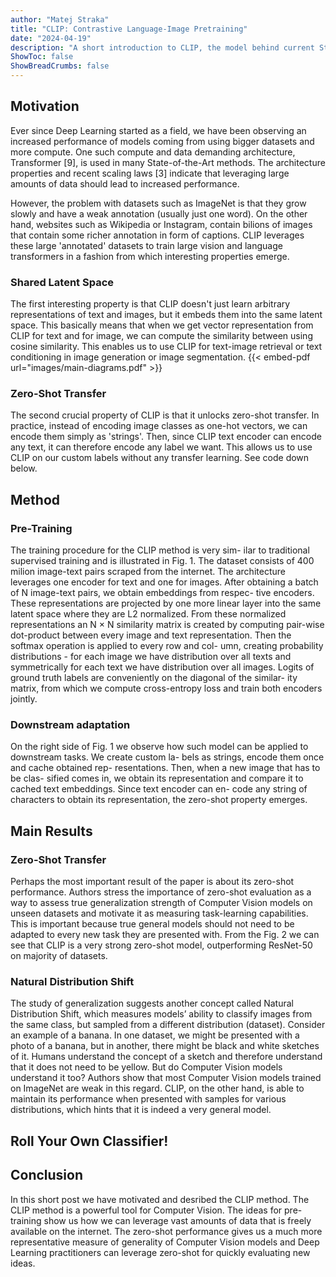 ```yaml
---
author: "Matej Straka"
title: "CLIP: Contrastive Language-Image Pretraining"
date: "2024-04-19"
description: "A short introduction to CLIP, the model behind current State-of-the-Art Computer Vision models."
ShowToc: false
ShowBreadCrumbs: false
---
```


## Motivation
Ever since Deep Learning started as a field, we have been observing an increased performance of models coming
from using bigger datasets and more compute. One such compute and data demanding architecture, Transformer [9],
is used in many State-of-the-Art methods. The architecture properties and recent scaling laws [3] indicate that
leveraging large amounts of data should lead to increased performance.

However, the problem with datasets such as ImageNet is that they grow slowly and have a weak annotation 
(usually just one word). On the other hand, websites such as Wikipedia or Instagram, contain bilions of images that
contain some richer annotation in form of captions. CLIP leverages these large 'annotated' datasets to train large
vision and language transformers in a fashion from which interesting properties emerge.

### Shared Latent Space
The first interesting property is that CLIP doesn't just learn arbitrary representations of text and images,
but it embeds them into the same latent space. This basically means that when we get vector representation from CLIP
for text and for image, we can compute the similarity between using cosine similarity. This enables us to use CLIP
for text-image retrieval or text conditioning in image generation or image segmentation.
{{< embed-pdf url="images/main-diagrams.pdf" >}}


### Zero-Shot Transfer
The second crucial property of CLIP is that it unlocks zero-shot transfer. In practice, instead of encoding image classes
as one-hot vectors, we can encode them simply as 'strings'. Then, since CLIP text encoder can encode any text, it can
therefore encode any label we want. This allows us to use CLIP on our custom labels without any transfer learning.
See code down below.

## Method

### Pre-Training
The training procedure for the CLIP method is very sim-
ilar to traditional supervised training and is illustrated in
Fig. 1. The dataset consists of 400 milion image-text pairs
scraped from the internet. The architecture leverages one
encoder for text and one for images. After obtaining a batch
of N image-text pairs, we obtain embeddings from respec-
tive encoders. These representations are projected by one
more linear layer into the same latent space where they are
L2 normalized. From these normalized representations an
N × N similarity matrix is created by computing pair-wise
dot-product between every image and text representation.
Then the softmax operation is applied to every row and col-
umn, creating probability distributions - for each image we
have distribution over all texts and symmetrically for each
text we have distribution over all images. Logits of ground
truth labels are conveniently on the diagonal of the similar-
ity matrix, from which we compute cross-entropy loss and
train both encoders jointly.

### Downstream adaptation
On the right side of Fig. 1 we observe how such model
can be applied to downstream tasks. We create custom la-
bels as strings, encode them once and cache obtained rep-
resentations. Then, when a new image that has to be clas-
sified comes in, we obtain its representation and compare
it to cached text embeddings. Since text encoder can en-
code any string of characters to obtain its representation,
the zero-shot property emerges.


## Main Results
### Zero-Shot Transfer
Perhaps the most important result of the paper is about its
zero-shot performance. Authors stress the importance of
zero-shot evaluation as a way to assess true generalization
strength of Computer Vision models on unseen datasets and
motivate it as measuring task-learning capabilities. This is
important because true general models should not need to
be adapted to every new task they are presented with.
From the Fig. 2 we can see that CLIP is a very strong zero-shot
model, outperforming ResNet-50 on majority of datasets.

### Natural Distribution Shift
The study of generalization suggests another concept called
Natural Distribution Shift, which measures models’ ability
to classify images from the same class, but sampled from
a different distribution (dataset). Consider an example of a
banana. In one dataset, we might be presented with a photo
of a banana, but in another, there might be black and white
sketches of it. Humans understand the concept of a sketch
and therefore understand that it does not need to be yellow.
But do Computer Vision models understand it too? Authors show
that most Computer Vision models trained on ImageNet are weak
in this regard. CLIP, on the other hand, is able to maintain
its performance when presented with samples for various distributions,
which hints that it is indeed a very general model.

## Roll Your Own Classifier!

## Conclusion
In this short post we have motivated and desribed the CLIP method.
The CLIP method is a powerful tool for Computer Vision.
The ideas for pre-training show us how we can leverage vast amounts
of data that is freely available on the internet.
The zero-shot performance gives us a much more representative measure
of generality of Computer Vision models and Deep Learning practitioners
can leverage zero-shot for quickly evaluating new ideas.

